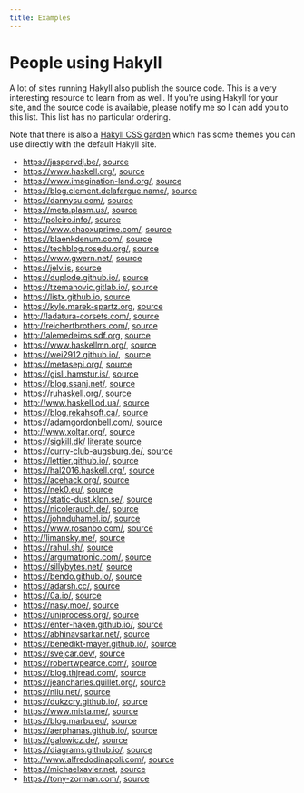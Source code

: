 ```yaml
---
title: Examples
---
```


# People using Hakyll

A lot of sites running Hakyll also publish the source code. This is a very
interesting resource to learn from as well. If you're using Hakyll for your
site, and the source code is available, please notify me so I can add you to
this list. This list has no particular ordering.

Note that there is also a [Hakyll CSS garden] which has some themes you can use
directly with the default Hakyll site.

[Hakyll CSS garden]: http://katychuang.com/hakyll-cssgarden/gallery/

- <https://jaspervdj.be/>,
  [source](https://github.com/jaspervdj/jaspervdj)
- <https://www.haskell.org/>,
  [source](https://github.com/haskell-infra/www.haskell.org/)
- <https://www.imagination-land.org/>,
  [source](https://github.com/Keruspe/blog/)
- <https://blog.clement.delafargue.name/>,
  [source](https://github.com/divarvel/blog)
- <https://dannysu.com/>,
  [source](https://github.com/dannysu/hakyll-blog)
- <https://meta.plasm.us/>,
  [source](https://github.com/travisbrown/metaplasm)
- <http://poleiro.info/>,
  [source](https://github.com/arthuraa/poleiro)
- <https://www.chaoxuprime.com/>,
  [source](https://github.com/chaoxu/chaoxu.github.io/tree/develop)
- <https://blaenkdenum.com/>,
  [source](https://github.com/blaenk/blaenk.github.io)
- <https://techblog.rosedu.org/>,
  [source](https://github.com/rosedu/techblog)
- <https://www.gwern.net/>,
  [source](https://github.com/gwern/gwern.net)
- <https://jelv.is>,
  [source](https://github.com/TikhonJelvis/website)
- <https://duplode.github.io/>,
  [source](https://github.com/duplode/duplode.github.io/tree/sources)
- <https://tzemanovic.gitlab.io/>,
  [source](https://gitlab.com/tzemanovic/tzemanovic.gitlab.io)
- <https://listx.github.io>,
  [source](https://github.com/listx/listx_blog)
- <https://kyle.marek-spartz.org>,
  [source](https://github.com/zeckalpha/kyle.marek-spartz.org)
- <http://ladatura-corsets.com/>,
  [source](https://github.com/dsferruzza/datura-corsets)
- <http://reichertbrothers.com/>,
  [source](https://github.com/rbros/reichertbrothers.com)
- <http://alemedeiros.sdf.org>,
  [source](https://github.com/alemedeiros/homepage)
- <https://www.haskellmn.org/>,
  [source](https://github.com/HaskellMN/www.haskellmn.org)
- <https://wei2912.github.io/>,
  [source](https://github.com/wei2912/blog-src)
- <https://metasepi.org/>,
  [source](https://github.com/metasepi/metasepi-website)
- <https://gisli.hamstur.is/>,
  [source](https://github.com/gislik/gisli.hamstur.is)
- <https://blog.ssanj.net/>,
  [source](https://github.com/ssanj/babyloncandle)
- <https://ruhaskell.org/>,
  [source](https://github.com/ruHaskell/ruhaskell)
- <http://www.haskell.od.ua/>,
  [source](https://github.com/odhug/odhug.github.com)
- <https://blog.rekahsoft.ca/>,
  [source](https://git.rekahsoft.ca/rekahsoft/blog-rekahsoft-ca)
- <https://adamgordonbell.com/>,
  [source](https://github.com/adamgordonbell/agbell.github.io/tree/hakyll)
- <http://www.xoltar.org/>,
  [source](https://github.com/xoltar/xoltar.org)
- <https://sigkill.dk/>
  [literate source](http://sigkill.dk/programs/sigkill.html)
- <https://curry-club-augsburg.de/>,
  [source](https://github.com/curry-club-aux/curry-club-augsburg.de)
- <https://lettier.github.io/>,
  [source](https://github.com/lettier/lettier.github.io)
- <https://hal2016.haskell.org/>,
  [source](https://github.com/nomeata/hal2016-website/)
- <https://acehack.org/>,
  [source](https://github.com/sakshamsharma/acehack/)
- <https://nek0.eu/>,
  [source](https://gitea.nek0.eu/nek0/nek0.eu)
- <https://static-dust.klpn.se/>,
  [source](https://github.com/klpn/static-dust)
- <https://nicolerauch.de/>,
  [source](https://github.com/NicoleRauch/BusinessWebsite)
- <https://johnduhamel.io/>,
  [source](https://github.com/jjduhamel/blog)
- <https://www.rosanbo.com/>,
  [source](https://github.com/polo2ro/blog)
- <http://limansky.me/>,
  [source](https://github.com/limansky/limansky_me)
- <https://rahul.sh/>,
  [source](https://gitlab.com/rp/rp.gitlab.io)
- <https://argumatronic.com/>,
  [source](https://github.com/argumatronic/argumatronic)
- <https://sillybytes.net/>,
  [source](https://github.com/sillybytes/sillybytes)
- <https://bendo.github.io/>,
  [source](https://github.com/bendo/bendo.github.io/tree/dev)
- <https://adarsh.cc/>,
  [source](https://github.com/adarshp/adarsh.cc)
- <https://0a.io/>,
  [source](https://github.com/archywillhe/0a.io-v0)
- <https://nasy.moe/>,
  [source](https://github.com/nasyxx/NasyMoe)
- <https://uniprocess.org/>,
  [source](https://gitlab.com/uniprocess/uniprocess.org)
- <https://enter-haken.github.io/>,
  [source](https://github.com/enter-haken/blog)
- <https://abhinavsarkar.net/>,
  [source](https://github.com/abhin4v/abhin4v.github.io/tree/source)
- <https://benedikt-mayer.github.io/>,
  [source](https://github.com/benedikt-mayer/benedikt-mayer.github.io)
- <https://svejcar.dev/>,
  [source](https://github.com/vaclavsvejcar/svejcar-dev)
- <https://robertwpearce.com/>,
  [source](https://github.com/rpearce/robertwpearce.com)
- <https://blog.thjread.com/>,
  [source](https://github.com/thjread/thjread-blog)
- <https://jeancharles.quillet.org/>,
  [source](https://github.com/jecaro/jeancharles.quillet)
- <https://nliu.net/>,
  [source](https://github.com/dreamsmasher/site-haskell-source)
- <https://dukzcry.github.io/>,
  [source](https://github.com/dukzcry/dukzcry.github.io)
- <https://www.mista.me/>,
  [source](https://github.com/agustinmista/website)
- <https://blog.marbu.eu/>,
  [source](https://github.com/marbu/blog-marbu-eu)
- <https://aerphanas.github.io/>,
  [source](https://github.com/aerphanas/aerphanas.github.io)
- <https://galowicz.de/>,
  [source](https://github.com/tfc/tfc.github.io/tree/develop)
- <https://diagrams.github.io/>,
  [source](https://github.com/diagrams/diagrams-doc)
- <http://www.alfredodinapoli.com/>,
  [source](https://github.com/adinapoli/alfredodinapoli.com)
- <https://michaelxavier.net>,
  [source](https://github.com/michaelxavier/michaelxavier.net)
- <https://tony-zorman.com/>,
  [source](https://github.com/slotThe/slotThe.github.io)
